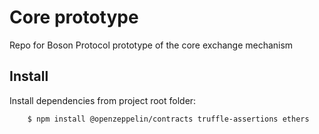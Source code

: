 # Core prototype
Repo for Boson Protocol prototype of the core exchange mechanism

## Install
Install dependencies from project root folder:
```
    $ npm install @openzeppelin/contracts truffle-assertions ethers
```
